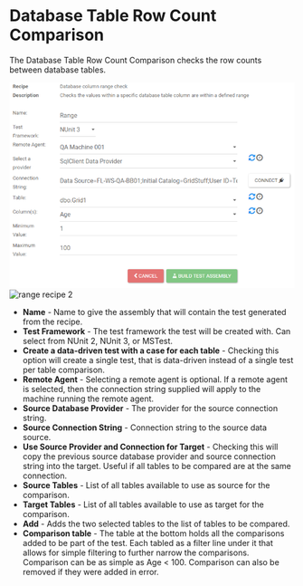 ﻿# Database Table Row Count Comparison

The Database Table Row Count Comparison checks the row counts between database tables.

![range recipe](images/rangeRecipe.png)
![range recipe 2](images/rangeRecipe2.png)

* __Name__ - Name to give the assembly that will contain the test generated from the recipe.
* __Test Framework__ - The test framework the test will be created with. Can select from NUnit 2, NUnit 3, or MSTest.
* __Create a data-driven test with a case for each table__ - Checking this option will create a single test, that is data-driven instead of a single test per table comparison.
* __Remote Agent__ - Selecting a remote agent is optional. If a remote agent is selected, then the connection string supplied will apply to the machine running the remote agent.
* __Source Database Provider__ - The provider for the source connection string.
* __Source Connection String__ - Connection string to the source data source.
* __Use Source Provider and Connection for Target__ - Checking this will copy the previous source database provider and source connection string into the target. Useful if all tables to be compared are at the same connection.
* __Source Tables__ - List of all tables available to use as source for the comparison.
* __Target Tables__ - List of all tables available to use as target for the comparison.
* __Add__ - Adds the two selected tables to the list of tables to be compared. 
* __Comparison table__ - The table at the bottom holds all the comparisons added to be part of the test. Each tabled as a filter line under it that allows for simple filtering to further narrow the comparisons. Comparison can be as simple as Age < 100. Comparison can also be removed if they were added in error. 